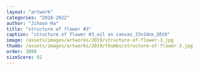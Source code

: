 ```yaml
---
layout: "artwork"
categories: "2018-2022"
author: "Jihoon Ha"
title: "structure of flower #3"
caption: "structure of flower #3_oil on canvas_33×24㎝_2019"
image: /assets/images/artworks/2019/structure-of-flower-3.jpg
thumb: /assets/images/artworks/2019/thumbs/structure-of-flower-3.jpg
order: 3090
sizeScore: 02
---
```

